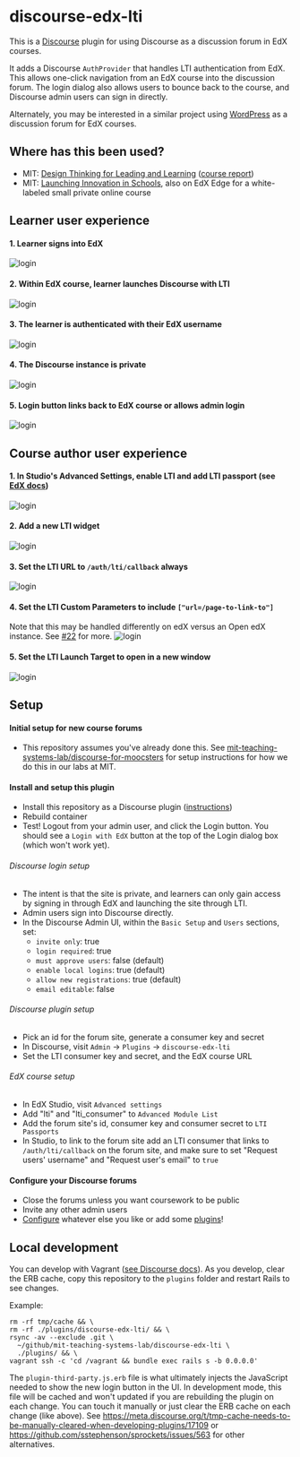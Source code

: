 # discourse-edx-lti
This is a [Discourse](http://www.discourse.org/) plugin for using Discourse as a discussion forum in EdX courses.

It adds a Discourse `AuthProvider` that handles LTI authentication from EdX.  This allows one-click navigation from an EdX course into the discussion forum.  The login dialog also allows users to bounce back to the course, and Discourse admin users can sign in directly.

Alternately, you may be interested in a similar project using [WordPress](https://github.com/mit-teaching-systems-lab/wordpress-edx-forums) as a discussion forum for EdX courses.

## Where has this been used?
- MIT: [Design Thinking for Leading and Learning](https://www.edx.org/course/design-thinking-leading-learning-mitx-microsoft-education-11-155x) ([course report](https://tsl.mit.edu/wp-content/uploads/2017/06/DTLL_Review_2017.pdf))
- MIT: [Launching Innovation in Schools](https://courses.edx.org/courses/course-v1:MITx+11.154x+3T2017/course/), also on EdX Edge for a white-labeled small private online course

## Learner user experience
#### 1. Learner signs into EdX
![login](docs/edx-signin.png)

#### 2. Within EdX course, learner launches Discourse with LTI
![login](docs/edx-lti-launch.png)

#### 3. The learner is authenticated with their EdX username
![login](docs/signedin-forum.png)

#### 4. The Discourse instance is private
![login](docs/home.png)

#### 5. Login button links back to EdX course or allows admin login
![login](docs/login-dialog.png)


## Course author user experience
#### 1. In Studio's Advanced Settings, enable LTI and add LTI passport (see [EdX docs](http://edx.readthedocs.io/projects/edx-partner-course-staff/en/latest/exercises_tools/lti_component.html))
![login](docs/lti-setup.png)

#### 2. Add a new LTI widget
![login](docs/lti-component.png)

#### 3. Set the LTI URL to `/auth/lti/callback` always
![login](docs/lti-url.png)

#### 4. Set the LTI Custom Parameters to include `["url=/page-to-link-to"]`
Note that this may be handled differently on edX versus an Open edX instance.  See [#22](https://github.com/mit-teaching-systems-lab/discourse-edx-lti/issues/22#issuecomment-350617779 ) for more.
![login](docs/custom-params.png)

#### 5. Set the LTI Launch Target to open in a new window
![login](docs/open-new-window.png)


## Setup
#### Initial setup for new course forums
- This repository assumes you've already done this.  See [mit-teaching-systems-lab/discourse-for-moocsters](https://github.com/mit-teaching-systems-lab/discourse-for-moocsters) for setup instructions for how we do this in our labs at MIT.

#### Install and setup this plugin
- Install this repository as a Discourse plugin ([instructions](https://meta.discourse.org/t/install-a-plugin/19157))
- Rebuild container
- Test!  Logout from your admin user, and click the Login button.  You should see a `Login with EdX` button at the top of the Login dialog box (which won't work yet).

###### Discourse login setup
- The intent is that the site is private, and learners can only gain access by signing in through EdX and launching the site through LTI.
- Admin users sign into Discourse directly.
- In the Discourse Admin UI, within the `Basic Setup` and `Users` sections, set:
  - `invite only`: true
  - `login required`: true
  - `must approve users`: false (default)
  - `enable local logins`: true (default)
  - `allow new registrations`: true (default)
  - `email editable`: false

###### Discourse plugin setup
- Pick an id for the forum site, generate a consumer key and secret
- In Discourse, visit `Admin` -> `Plugins` -> `discourse-edx-lti`
- Set the LTI consumer key and secret, and the EdX course URL

###### EdX course setup
- In EdX Studio, visit `Advanced settings`
- Add "lti" and "lti_consumer" to `Advanced Module List`
- Add the forum site's id, consumer key and consumer secret to `LTI Passports`
- In Studio, to link to the forum site add an LTI consumer that links to `/auth/lti/callback` on the forum site, and make sure to set "Request users' username" and "Request user's email" to `true`

#### Configure your Discourse forums
- Close the forums unless you want coursework to be public
- Invite any other admin users
- [Configure](https://github.com/discourse/discourse/blob/master/docs/ADMIN-QUICK-START-GUIDE.md) whatever else you like or add some [plugins](https://meta.discourse.org/c/plugin)!


## Local development
You can develop with Vagrant ([see Discourse docs](https://github.com/discourse/discourse/blob/master/docs/VAGRANT.md)).  As you develop, clear the ERB cache, copy this repository to the `plugins` folder and restart Rails to see changes.

Example:
```
rm -rf tmp/cache && \
rm -rf ./plugins/discourse-edx-lti/ && \
rsync -av --exclude .git \
  ~/github/mit-teaching-systems-lab/discourse-edx-lti \
  ./plugins/ && \
vagrant ssh -c 'cd /vagrant && bundle exec rails s -b 0.0.0.0'
```

The `plugin-third-party.js.erb` file is what ultimately injects the JavaScript needed to show the new login button in the UI.  In development mode, this file will be cached and won't updated if you are rebuilding the plugin on each change.  You can touch it manually or just clear the ERB cache on each change (like above).  See https://meta.discourse.org/t/tmp-cache-needs-to-be-manually-cleared-when-developing-plugins/17109 or https://github.com/sstephenson/sprockets/issues/563 for other alternatives.
